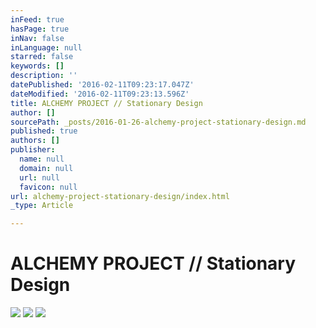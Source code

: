 ```yaml
---
inFeed: true
hasPage: true
inNav: false
inLanguage: null
starred: false
keywords: []
description: ''
datePublished: '2016-02-11T09:23:17.047Z'
dateModified: '2016-02-11T09:23:13.596Z'
title: ALCHEMY PROJECT // Stationary Design
author: []
sourcePath: _posts/2016-01-26-alchemy-project-stationary-design.md
published: true
authors: []
publisher:
  name: null
  domain: null
  url: null
  favicon: null
url: alchemy-project-stationary-design/index.html
_type: Article

---
```

# ALCHEMY PROJECT // Stationary Design
![](https://s3-us-west-2.amazonaws.com/the-grid-img/p/d45b57bede23d231a2ea9694f00fd1480e2f1d97.jpg)
![](https://s3-us-west-2.amazonaws.com/the-grid-img/p/07985373a4fc8a3f3ca2f1758277fb7bb92098ed.jpg)
![](https://s3-us-west-2.amazonaws.com/the-grid-img/p/310fb07b50ae28c24f51ec5229e7002f4a97e174.jpg)
